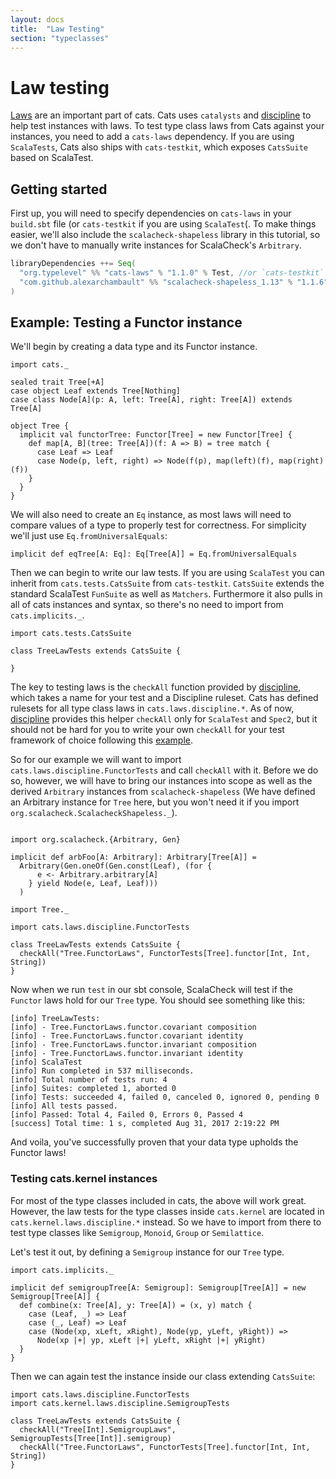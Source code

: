 ```yaml
---
layout: docs
title:  "Law Testing"
section: "typeclasses"
---
```


# Law testing

[Laws](https://typelevel.org/cats/typeclasses.html#laws) are an important part of cats.
Cats uses `catalysts` and [discipline](https://github.com/typelevel/discipline) to help test instances with laws. To test type class
laws from Cats against your instances, you need to add a `cats-laws` dependency. 
If you are using `ScalaTests`, Cats also ships with `cats-testkit`, which exposes `CatsSuite` based on ScalaTest.


## Getting started

First up, you will need to specify dependencies on `cats-laws` in your `build.sbt` file (or `cats-testkit` if you 
are using `ScalaTest`(.
To make things easier, we'll also include the `scalacheck-shapeless` library in this tutorial, so we don't have to manually write instances for ScalaCheck's `Arbitrary`.

```scala
libraryDependencies ++= Seq(
  "org.typelevel" %% "cats-laws" % "1.1.0" % Test, //or `cats-testkit` if you are using ScalaTest
  "com.github.alexarchambault" %% "scalacheck-shapeless_1.13" % "1.1.6" % Test
)
```


## Example: Testing a Functor instance

We'll begin by creating a data type and its Functor instance.
```tut:book
import cats._

sealed trait Tree[+A]
case object Leaf extends Tree[Nothing]
case class Node[A](p: A, left: Tree[A], right: Tree[A]) extends Tree[A]

object Tree {
  implicit val functorTree: Functor[Tree] = new Functor[Tree] {
    def map[A, B](tree: Tree[A])(f: A => B) = tree match {
      case Leaf => Leaf
      case Node(p, left, right) => Node(f(p), map(left)(f), map(right)(f))
    }
  }
}
```
We will also need to create an `Eq` instance, as most laws will need to compare values of a type to properly test for correctness.
For simplicity we'll just use `Eq.fromUniversalEquals`:

```tut:book
implicit def eqTree[A: Eq]: Eq[Tree[A]] = Eq.fromUniversalEquals
```

Then we can begin to write our law tests. If you are using `ScalaTest` you can inherit from `cats.tests.CatsSuite` 
from `cats-testkit`. `CatsSuite` extends the standard ScalaTest `FunSuite` as well as `Matchers`.
Furthermore it also pulls in all of cats instances and syntax, so there's no need to import from `cats.implicits._`.

```tut:book
import cats.tests.CatsSuite

class TreeLawTests extends CatsSuite {

}
```

The key to testing laws is the `checkAll` function provided by [discipline](https://github.com/typelevel/discipline),
which takes a name for your test and a Discipline ruleset.
Cats has defined rulesets for all type class laws in `cats.laws.discipline.*`. As of now, [discipline](https://github.com/typelevel/discipline) provides this helper `checkAll` only for `ScalaTest` and `Spec2`, 
but it should not be hard for you to write your own `checkAll` for your test framework of choice following this
[example](https://github.com/typelevel/discipline/blob/master/shared/src/main/scala/scalatest/Discipline.scala). 

So for our example we will want to import `cats.laws.discipline.FunctorTests` and call `checkAll` with it.
Before we do so, however,
we will have to bring our instances into scope as well as the derived `Arbitrary` instances from `scalacheck-shapeless`
(We have defined an Arbitrary instance for `Tree` here, but you won't need it if you import `org.scalacheck.ScalacheckShapeless._`).



```tut:silent

import org.scalacheck.{Arbitrary, Gen}

implicit def arbFoo[A: Arbitrary]: Arbitrary[Tree[A]] =
  Arbitrary(Gen.oneOf(Gen.const(Leaf), (for {
      e <- Arbitrary.arbitrary[A]
    } yield Node(e, Leaf, Leaf)))
  )
```

```tut:book
import Tree._

import cats.laws.discipline.FunctorTests

class TreeLawTests extends CatsSuite {
  checkAll("Tree.FunctorLaws", FunctorTests[Tree].functor[Int, Int, String])
}
```

Now when we run `test` in our sbt console, ScalaCheck will test if the `Functor` laws hold for our `Tree` type.
You should see something like this:

```
[info] TreeLawTests:
[info] - Tree.FunctorLaws.functor.covariant composition
[info] - Tree.FunctorLaws.functor.covariant identity
[info] - Tree.FunctorLaws.functor.invariant composition
[info] - Tree.FunctorLaws.functor.invariant identity
[info] ScalaTest
[info] Run completed in 537 milliseconds.
[info] Total number of tests run: 4
[info] Suites: completed 1, aborted 0
[info] Tests: succeeded 4, failed 0, canceled 0, ignored 0, pending 0
[info] All tests passed.
[info] Passed: Total 4, Failed 0, Errors 0, Passed 4
[success] Total time: 1 s, completed Aug 31, 2017 2:19:22 PM
```

And voila, you've successfully proven that your data type upholds the Functor laws!

### Testing cats.kernel instances

For most of the type classes included in cats, the above will work great.
However, the law tests for the type classes inside `cats.kernel` are located in `cats.kernel.laws.discipline.*` instead.
So we have to import from there to test type classes like `Semigroup`, `Monoid`, `Group` or `Semilattice`.

Let's test it out, by defining a `Semigroup` instance for our `Tree` type.

```tut:book
import cats.implicits._

implicit def semigroupTree[A: Semigroup]: Semigroup[Tree[A]] = new Semigroup[Tree[A]] {
  def combine(x: Tree[A], y: Tree[A]) = (x, y) match {
    case (Leaf, _) => Leaf
    case (_, Leaf) => Leaf
    case (Node(xp, xLeft, xRight), Node(yp, yLeft, yRight)) =>
      Node(xp |+| yp, xLeft |+| yLeft, xRight |+| yRight)
  }
}
```

Then we can again test the instance inside our class extending `CatsSuite`:

```tut:book
import cats.laws.discipline.FunctorTests
import cats.kernel.laws.discipline.SemigroupTests

class TreeLawTests extends CatsSuite {
  checkAll("Tree[Int].SemigroupLaws", SemigroupTests[Tree[Int]].semigroup)
  checkAll("Tree.FunctorLaws", FunctorTests[Tree].functor[Int, Int, String])
}
```
